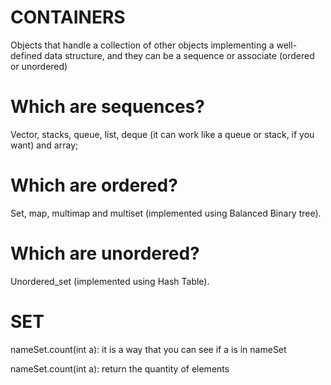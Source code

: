 # CONTAINERS

Objects that handle a collection of other objects implementing a well-defined data structure, and they can be a sequence or associate (ordered or unordered)

# Which are sequences? 
Vector, stacks, queue, list, deque (it can work like a queue or stack, if you want) and array;

# Which are ordered?
Set, map, multimap and multiset (implemented using Balanced Binary tree).

# Which are unordered?
Unordered_set (implemented using Hash Table).

# SET
nameSet.count(int a): it is a way that you can see if a is in nameSet

nameSet.count(int a): return the quantity of elements
